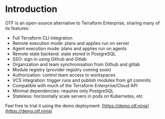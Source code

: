 # Introduction

OTF is an open-source alternative to Terraform Enterprise, sharing many of its features:

* Full Terraform CLI integration
* Remote execution mode: plans and applies run on server
* Agent execution mode: plans and applies run on agents
* Remote state backend: state stored in PostgreSQL
* SSO: sign in using Github and Gitlab
* Organization and team synchronisation from Github and gitlab
* Module registry (provider registry coming soon)
* Authorization: control team access to workspaces
* VCS integration: trigger runs and publish modules from git commits
* Compatible with much of the Terraform Enterprise/Cloud API
* Minimal dependencies: requires only PostgreSQL
* Stateless: horizontally scale servers in pods on Kubernetes, etc

Feel free to trial it using the demo deployment: [https://demo.otf.ninja](https://demo.otf.ninja)
